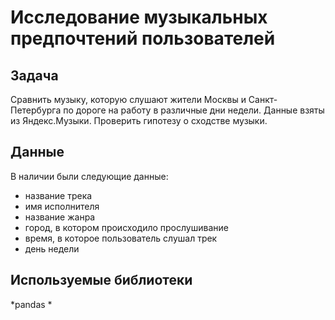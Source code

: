 # Исследование музыкальных предпочтений пользователей

## Задача

Сравнить музыку, которую слушают жители Москвы и Санкт-Петербурга по дороге на работу в различные дни недели. Данные взяты из Яндекс.Музыки. Проверить гипотезу о сходстве музыки.

## Данные

В наличии были следующие данные:
- название трека
- имя исполнителя
- название жанра
- город, в котором происходило прослушивание
- время, в которое пользователь слушал трек
- день недели


## Используемые библиотеки
*pandas *
